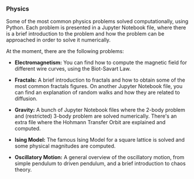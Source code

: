 ### Physics

Some of the most common physics problems solved computationally, using Python. Each problem is presented in a Jupyter Notebook file,
where there is a brief introduction to the problem and how the problem can be approached in order to solve it numerically.

At the moment, there are the following problems:

* **Electromagnetism:** You can find how to compute the magnetic field for different wire curves, using the Biot-Savart Law. 

* **Fractals:** A brief introduction to fractals and how to obtain some of the most common fractals figures. On another Jupyter Notebook file,
                you can find an explanation of random walks and how they are related to diffusion.
                
* **Gravity:** A bunch of Jupyter Notebook files where the 2-body problem and (restricted) 3-body problem are solved numerically. There's an extra file
               where the Hohmann Transfer Orbit are explained and computed.
               
* **Ising Model:** The famous Ising Model for a square lattice is solved and some physical magnitudes are computed.

* **Oscillatory Motion:** A general overview of the oscillatory motion, from simple pendulum to driven pendulum, and a brief introduction to chaos theory. 
